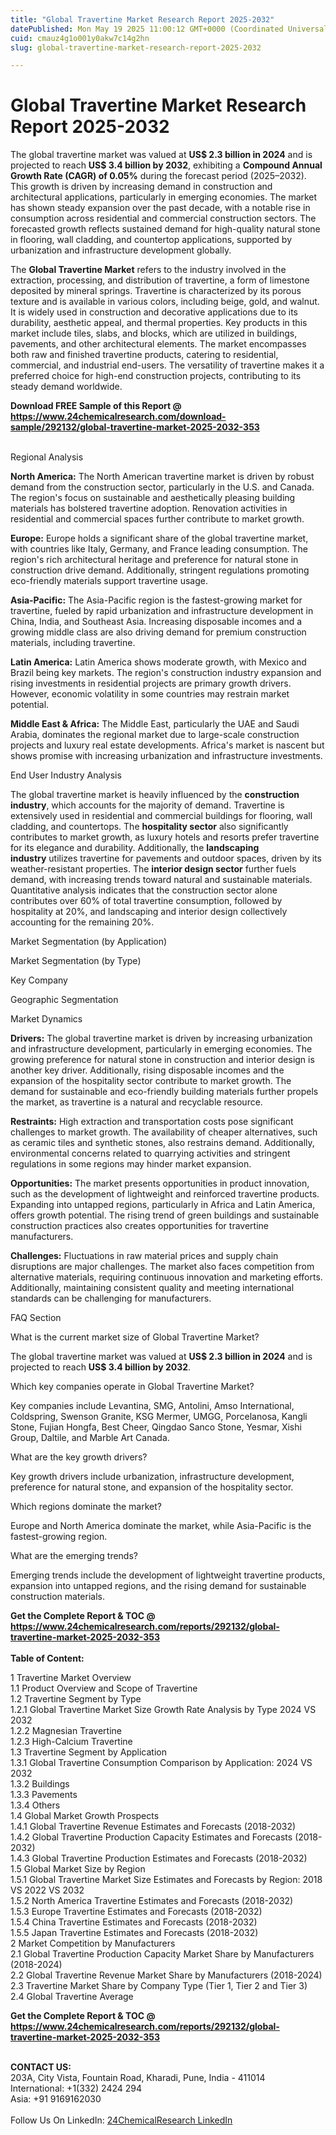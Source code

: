 ```yaml
---
title: "Global Travertine Market Research Report 2025-2032"
datePublished: Mon May 19 2025 11:00:12 GMT+0000 (Coordinated Universal Time)
cuid: cmauz4g1o001y0akw7c14g2hn
slug: global-travertine-market-research-report-2025-2032

---
```


# Global Travertine Market Research Report 2025-2032

<p>The global travertine market was valued at <strong>US$ 2.3 billion in 2024</strong> and is projected to reach <strong>US$ 3.4 billion by 2032</strong>, exhibiting a <strong>Compound Annual Growth Rate (CAGR) of 0.05%</strong> during the forecast period (2025–2032). This growth is driven by increasing demand in construction and architectural applications, particularly in emerging economies. The market has shown steady expansion over the past decade, with a notable rise in consumption across residential and commercial construction sectors. The forecasted growth reflects sustained demand for high-quality natural stone in flooring, wall cladding, and countertop applications, supported by urbanization and infrastructure development globally.</p><p>
</p><p>The <strong>Global Travertine Market</strong> refers to the industry involved in the extraction, processing, and distribution of travertine, a form of limestone deposited by mineral springs. Travertine is characterized by its porous texture and is available in various colors, including beige, gold, and walnut. It is widely used in construction and decorative applications due to its durability, aesthetic appeal, and thermal properties. Key products in this market include tiles, slabs, and blocks, which are utilized in buildings, pavements, and other architectural elements. The market encompasses both raw and finished travertine products, catering to residential, commercial, and industrial end-users. The versatility of travertine makes it a preferred choice for high-end construction projects, contributing to its steady demand worldwide.</p><div><b>Download FREE Sample of this Report @ 
            <a href="https://www.24chemicalresearch.com/download-sample/292132/global-travertine-market-2025-2032-353">
            https://www.24chemicalresearch.com/download-sample/292132/global-travertine-market-2025-2032-353</a></b></div><br><p>
Regional Analysis</p><p>
</p><p><strong>North America:</strong> The North American travertine market is driven by robust demand from the construction sector, particularly in the U.S. and Canada. The region's focus on sustainable and aesthetically pleasing building materials has bolstered travertine adoption. Renovation activities in residential and commercial spaces further contribute to market growth.</p><p>
</p><p><strong>Europe:</strong> Europe holds a significant share of the global travertine market, with countries like Italy, Germany, and France leading consumption. The region's rich architectural heritage and preference for natural stone in construction drive demand. Additionally, stringent regulations promoting eco-friendly materials support travertine usage.</p><p>
</p><p><strong>Asia-Pacific:</strong> The Asia-Pacific region is the fastest-growing market for travertine, fueled by rapid urbanization and infrastructure development in China, India, and Southeast Asia. Increasing disposable incomes and a growing middle class are also driving demand for premium construction materials, including travertine.</p><p>
</p><p><strong>Latin America:</strong> Latin America shows moderate growth, with Mexico and Brazil being key markets. The region's construction industry expansion and rising investments in residential projects are primary growth drivers. However, economic volatility in some countries may restrain market potential.</p><p>
</p><p><strong>Middle East &amp; Africa:</strong> The Middle East, particularly the UAE and Saudi Arabia, dominates the regional market due to large-scale construction projects and luxury real estate developments. Africa's market is nascent but shows promise with increasing urbanization and infrastructure investments.</p><p>
End User Industry Analysis</p><p>
</p><p>The global travertine market is heavily influenced by the <strong>construction industry</strong>, which accounts for the majority of demand. Travertine is extensively used in residential and commercial buildings for flooring, wall cladding, and countertops. The <strong>hospitality sector</strong> also significantly contributes to market growth, as luxury hotels and resorts prefer travertine for its elegance and durability. Additionally, the <strong>landscaping industry</strong> utilizes travertine for pavements and outdoor spaces, driven by its weather-resistant properties. The <strong>interior design sector</strong> further fuels demand, with increasing trends toward natural and sustainable materials. Quantitative analysis indicates that the construction sector alone contributes over 60% of total travertine consumption, followed by hospitality at 20%, and landscaping and interior design collectively accounting for the remaining 20%.</p><p>
Market Segmentation (by Application)</p><p>
</p><p>
Market Segmentation (by Type)</p><p>
</p><p>
Key Company</p><p>
</p><p>
Geographic Segmentation</p><p>
</p><p>
Market Dynamics</p><p>
</p><p><strong>Drivers:</strong> The global travertine market is driven by increasing urbanization and infrastructure development, particularly in emerging economies. The growing preference for natural stone in construction and interior design is another key driver. Additionally, rising disposable incomes and the expansion of the hospitality sector contribute to market growth. The demand for sustainable and eco-friendly building materials further propels the market, as travertine is a natural and recyclable resource.</p><p>
</p><p><strong>Restraints:</strong> High extraction and transportation costs pose significant challenges to market growth. The availability of cheaper alternatives, such as ceramic tiles and synthetic stones, also restrains demand. Additionally, environmental concerns related to quarrying activities and stringent regulations in some regions may hinder market expansion.</p><p>
</p><p><strong>Opportunities:</strong> The market presents opportunities in product innovation, such as the development of lightweight and reinforced travertine products. Expanding into untapped regions, particularly in Africa and Latin America, offers growth potential. The rising trend of green buildings and sustainable construction practices also creates opportunities for travertine manufacturers.</p><p>
</p><p><strong>Challenges:</strong> Fluctuations in raw material prices and supply chain disruptions are major challenges. The market also faces competition from alternative materials, requiring continuous innovation and marketing efforts. Additionally, maintaining consistent quality and meeting international standards can be challenging for manufacturers.</p><p>
FAQ Section</p><p>
What is the current market size of Global Travertine Market?</p><p>
</p><p>The global travertine market was valued at <strong>US$ 2.3 billion in 2024</strong> and is projected to reach <strong>US$ 3.4 billion by 2032</strong>.</p><p>
Which key companies operate in Global Travertine Market?</p><p>
</p><p>Key companies include Levantina, SMG, Antolini, Amso International, Coldspring, Swenson Granite, KSG Mermer, UMGG, Porcelanosa, Kangli Stone, Fujian Hongfa, Best Cheer, Qingdao Sanco Stone, Yesmar, Xishi Group, Daltile, and Marble Art Canada.</p><p>
What are the key growth drivers?</p><p>
</p><p>Key growth drivers include urbanization, infrastructure development, preference for natural stone, and expansion of the hospitality sector.</p><p>
Which regions dominate the market?</p><p>
</p><p>Europe and North America dominate the market, while Asia-Pacific is the fastest-growing region.</p><p>
What are the emerging trends?</p><p>
</p><p>Emerging trends include the development of lightweight travertine products, expansion into untapped regions, and the rising demand for sustainable construction materials.</p>

<div><b>Get the Complete Report & TOC @ 
            <a href="https://www.24chemicalresearch.com/reports/292132/global-travertine-market-2025-2032-353">
            https://www.24chemicalresearch.com/reports/292132/global-travertine-market-2025-2032-353</a></b></div><br>
            <b>Table of Content:</b><p>1 Travertine Market Overview<br />
    1.1 Product Overview and Scope of Travertine<br />
    1.2 Travertine Segment by Type<br />
        1.2.1 Global Travertine Market Size Growth Rate Analysis by Type 2024 VS 2032<br />
        1.2.2 Magnesian Travertine<br />
        1.2.3 High-Calcium Travertine<br />
    1.3 Travertine Segment by Application<br />
        1.3.1 Global Travertine Consumption Comparison by Application: 2024 VS 2032<br />
        1.3.2 Buildings<br />
        1.3.3 Pavements<br />
        1.3.4 Others<br />
    1.4 Global Market Growth Prospects<br />
        1.4.1 Global Travertine Revenue Estimates and Forecasts (2018-2032)<br />
        1.4.2 Global Travertine Production Capacity Estimates and Forecasts (2018-2032)<br />
        1.4.3 Global Travertine Production Estimates and Forecasts (2018-2032)<br />
    1.5 Global Market Size by Region<br />
        1.5.1 Global Travertine Market Size Estimates and Forecasts by Region: 2018 VS 2022 VS 2032<br />
        1.5.2 North America Travertine Estimates and Forecasts (2018-2032)<br />
        1.5.3 Europe Travertine Estimates and Forecasts (2018-2032)<br />
        1.5.4 China Travertine Estimates and Forecasts (2018-2032)<br />
        1.5.5 Japan Travertine Estimates and Forecasts (2018-2032)<br />
2 Market Competition by Manufacturers<br />
    2.1 Global Travertine Production Capacity Market Share by Manufacturers (2018-2024)<br />
    2.2 Global Travertine Revenue Market Share by Manufacturers (2018-2024)<br />
    2.3 Travertine Market Share by Company Type (Tier 1, Tier 2 and Tier 3)<br />
    2.4 Global Travertine Average </p>

<div><b>Get the Complete Report & TOC @ 
            <a href="https://www.24chemicalresearch.com/reports/292132/global-travertine-market-2025-2032-353">
            https://www.24chemicalresearch.com/reports/292132/global-travertine-market-2025-2032-353</a></b></div><br>

<b>CONTACT US:</b><br>
            203A, City Vista, Fountain Road, Kharadi, Pune, India - 411014<br>
            International: +1(332) 2424 294<br>
            Asia: +91 9169162030 <br><br>
            Follow Us On LinkedIn: <a href="https://www.linkedin.com/company/24chemicalresearch/">24ChemicalResearch LinkedIn</a>